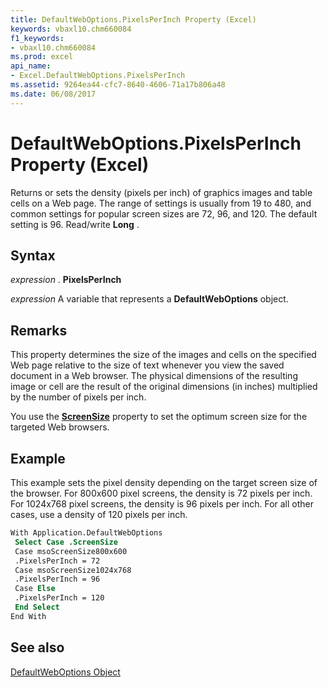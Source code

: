 ```yaml
---
title: DefaultWebOptions.PixelsPerInch Property (Excel)
keywords: vbaxl10.chm660084
f1_keywords:
- vbaxl10.chm660084
ms.prod: excel
api_name:
- Excel.DefaultWebOptions.PixelsPerInch
ms.assetid: 9264ea44-cfc7-8640-4606-71a17b806a48
ms.date: 06/08/2017
---
```



# DefaultWebOptions.PixelsPerInch Property (Excel)

Returns or sets the density (pixels per inch) of graphics images and table cells on a Web page. The range of settings is usually from 19 to 480, and common settings for popular screen sizes are 72, 96, and 120. The default setting is 96. Read/write  **Long** .


## Syntax

 _expression_ . **PixelsPerInch**

 _expression_ A variable that represents a **DefaultWebOptions** object.


## Remarks

This property determines the size of the images and cells on the specified Web page relative to the size of text whenever you view the saved document in a Web browser. The physical dimensions of the resulting image or cell are the result of the original dimensions (in inches) multiplied by the number of pixels per inch.

You use the  **[ScreenSize](Excel.DefaultWebOptions.ScreenSize.md)** property to set the optimum screen size for the targeted Web browsers.


## Example

This example sets the pixel density depending on the target screen size of the browser. For 800x600 pixel screens, the density is 72 pixels per inch. For 1024x768 pixel screens, the density is 96 pixels per inch. For all other cases, use a density of 120 pixels per inch.


```vb
With Application.DefaultWebOptions 
 Select Case .ScreenSize 
 Case msoScreenSize800x600 
 .PixelsPerInch = 72 
 Case msoScreenSize1024x768 
 .PixelsPerInch = 96 
 Case Else 
 .PixelsPerInch = 120 
 End Select 
End With
```


## See also


[DefaultWebOptions Object](Excel.DefaultWebOptions.md)

